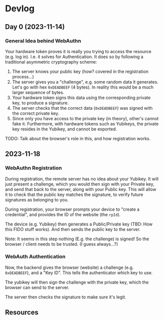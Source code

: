 # Devlog

## Day 0 (2023-11-14)

### General Idea behind WebAuthn

Your hardware token proves it is really you trying to access the resource (e.g. log in). I.e. it solves for Authentication. It does so by following a traditional asymmetric cryptography scheme:

1. The server knows your public key (how? covered in the registration process...)
2. The server gives you a "challenge", e.g. some random data it generates. Let's go with hex `0xDEADBEEF` (4 bytes). In reality this would be a much larger sequence of bytes.
3. Your hardware token signs this data using the corresponding private key, to produce a signature.
4. The server checks that the correct data (`0xDEADBEEF`) was signed with the correct private key.
5. Since only you have access to the private key (in theory), other's cannot fake it. Furthermore, with hardware tokens such as Yubikeys, the private key resides in the Yubikey, and cannot be exported.

TODO: Talk about the browser's role in this, and how registration works.

## 2023-11-18

### WebAuthn Registration

During registration, the remote server has no idea about your Yubikey. It will just present a challenge, which you would then sign with your Private key, and send that back to the server, along with your Public key. This will allow it to check that the public key matches the signature, to verify future signatures as belonging to you.

During registration, your browser prompts your device to "create a credential", and provides the ID of the website (the `rpId`). 

The device (e.g. Yubikey) then generates a Public/Private key (TBD: How this FIDO stuff works). And then sends the public key to the server.

Note: It seems in this step nothing (E.g. the challenge) is signed! So the browser / client needs to be trusted. (I guess always...?)

### WebAuth Authentication

Now, the backend gives the browser (website) a challenge (e.g. `0xDEADBEEF`), and a "Key ID". This tells the authenticator which key to use.

The yubikey will then sign the challenge with the private key, which the browser can send to the server.

The server then checks the signature to make sure it's legit.

## Resources
